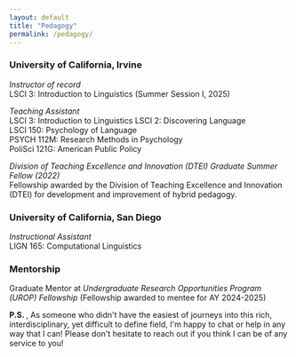 ```yaml
---
layout: default
title: "Pedagogy"
permalink: /pedagogy/
---
```


### University of California, Irvine

*Instructor of record* <br>
LSCI 3: Introduction to Linguistics (Summer Session I, 2025) </strong> 

*Teaching Assistant* <br>
LSCI 3: Introduction to Linguistics </strong>
LSCI 2: Discovering Language </strong> <br>
LSCI 150: Psychology of Language </strong> <br>
PSYCH 112M: Research Methods in Psychology </strong> <br>
PoliSci 121G: American Public Policy </strong> <br>

*Division of Teaching Excellence and Innovation (DTEI) Graduate Summer Fellow (2022)* <br>
Fellowship awarded by the Division of Teaching Excellence and Innovation (DTEI) for development and improvement of hybrid pedagogy.


### University of California, San Diego

*Instructional Assistant* <br>
LIGN 165: Computational Linguistics </strong> 


### Mentorship
Graduate Mentor at *Undergraduate Research Opportunities Program (UROP) Fellowship* (Fellowship awarded to mentee for AY 2024-2025) <br>







<strong> P.S. </strong>, As someone who didn't have the easiest of journeys into this rich, interdisciplinary, yet difficult to define field, I'm happy to chat or help in any way that I can! Please don't hesitate to reach out if you think I can be of any service to you! 






